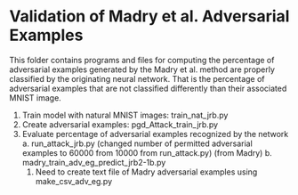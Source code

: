 # Validation of Madry et al. Adversarial Examples

This folder contains programs and files for computing the percentage of adversarial examples generated by the Madry et al. method are properly classified by the originating neural network.  That is the percentage of adversarial examples that are not classified differently than their associated MNIST image.

1. Train model with natural MNIST images: train_nat_jrb.py
2. Create adversarial examples: pgd_Attack_train_jrb.py
3. Evaluate percentage of adversarial examples recognized by the network
  a. run_attack_jrb.py (changed number of permitted adversarial examples to 60000 from 10000 from run_attack.py) (from Madry)
  b. madry_train_adv_eg_predict_jrb2-1b.py
    1. Need to create text file of Madry adversarial examples using make_csv_adv_eg.py